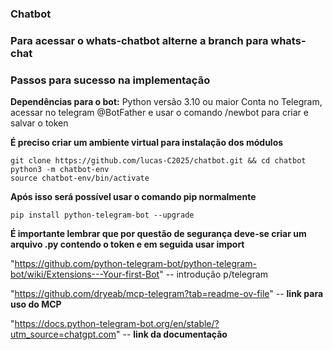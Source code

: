 ### Chatbot

### Para acessar o whats-chatbot alterne a branch para whats-chat

### Passos para sucesso na implementação

**Dependências para o bot:**
  Python versão 3.10 ou maior
  Conta no Telegram, acessar no telegram @BotFather e usar o comando /newbot para criar e salvar o token

**É preciso criar um ambiente virtual para instalação dos módulos**
```
git clone https://github.com/lucas-C2025/chatbot.git && cd chatbot
python3 -m chatbot-env
source chatbot-env/bin/activate
```
**Após isso será possível usar o comando pip normalmente**
```
pip install python-telegram-bot --upgrade
```
**É importante lembrar que por questão de segurança deve-se criar um arquivo .py contendo o token e em seguida usar import**


"https://github.com/python-telegram-bot/python-telegram-bot/wiki/Extensions---Your-first-Bot" -- introdução p/telegram

"https://github.com/dryeab/mcp-telegram?tab=readme-ov-file"  -- **link para uso do MCP**

"https://docs.python-telegram-bot.org/en/stable/?utm_source=chatgpt.com" -- **link da documentação**

